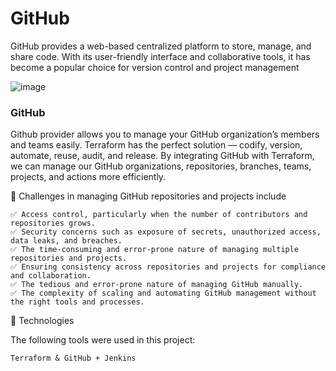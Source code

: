 # GitHub
GitHub provides a web-based centralized platform to store, manage, and share code. With its user-friendly interface and collaborative tools, it has become a popular choice for version control and project management

![image](https://miro.medium.com/v2/resize:fit:1100/format:webp/1*cWBkIri5rkF5Oglp-ibO9A.jpeg)



### GitHub
Github provider allows you to manage your GitHub organization’s members and teams easily. Terraform has the perfect solution — codify, version, automate, reuse, audit, and release. By integrating GitHub with Terraform, we can manage our GitHub organizations, repositories, branches, teams, projects, and actions more efficiently.

 
🎯 Challenges in managing GitHub repositories and projects include

```
✅ Access control, particularly when the number of contributors and repositories grows.
✅ Security concerns such as exposure of secrets, unauthorized access, data leaks, and breaches.
✅ The time-consuming and error-prone nature of managing multiple repositories and projects.
✅ Ensuring consistency across repositories and projects for compliance and collaboration.
✅ The tedious and error-prone nature of managing GitHub manually.
✅ The complexity of scaling and automating GitHub management without the right tools and processes.
```


🚀 Technologies

The following tools were used in this project:

    Terraform & GitHub + Jenkins


